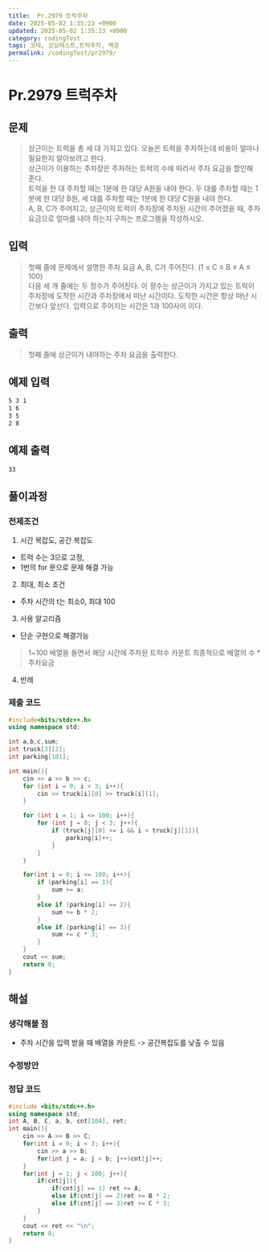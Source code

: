 ```yaml
---
title:  Pr.2979 트럭주차
date: 2025-05-02 1:35:23 +0900
updated: 2025-05-02 1:35:23 +0900
category: codingTest
tags: 코테, 코딩테스트,트럭주차, 백준
permalink: /codingTest/pr2979/
---
```

# Pr.2979 트럭주차
## 문제
> 상근이는 트럭을 총 세 대 가지고 있다. 오늘은 트럭을 주차하는데 비용이 얼마나 필요한지 알아보려고 한다.</br>
> 상근이가 이용하는 주차장은 주차하는 트럭의 수에 따라서 주차 요금을 할인해 준다.</br>
> 트럭을 한 대 주차할 때는 1분에 한 대당 A원을 내야 한다. 두 대를 주차할 때는 1분에 한 대당 B원, 세 대를 주차할 때는 1분에 한 대당 C원을 내야 한다.</br>
> A, B, C가 주어지고, 상근이의 트럭이 주차장에 주차된 시간이 주어졌을 때, 주차 요금으로 얼마를 내야 하는지 구하는 프로그램을 작성하시오.</br>

## 입력
> 첫째 줄에 문제에서 설명한 주차 요금 A, B, C가 주어진다. (1 ≤ C ≤ B ≤ A ≤ 100)</br>
> 다음 세 개 줄에는 두 정수가 주어진다. 이 정수는 상근이가 가지고 있는 트럭이 주차장에 도착한 시간과 주차장에서 떠난 시간이다. 도착한 시간은 항상 떠난 시간보다 앞선다. 입력으로 주어지는 시간은 1과 100사이 이다.

## 출력
> 첫째 줄에 상근이가 내야하는 주차 요금을 출력한다.

## 예제 입력

```markdown
5 3 1
1 6
3 5
2 8
```

## 예제 출력

```markdown
33
```


## 풀이과정

### 전제조건
1. 시간 복잡도, 공간 복잡도
 - 트럭 수는 3으로 고정,
 - 1번의 for 문으로 문제 해결 가능 

2. 최대, 최소 조건
 - 주차 시간의 t는 최소0, 최대 100
 
3. 사용 알고리즘
 - 단순 구현으로 해결가능
 > 1~100 배열을 돌면서 해당 시간에 주차된 트럭수 카운트
 > 최종적으로 배열의 수 * 주차요금
 
4. 반례

### 제출 코드
```cpp
#include<bits/stdc++.h>
using namespace std;

int a,b,c,sum;
int truck[3][2];
int parking[101];

int main(){
    cin >> a >> b >> c;
    for (int i = 0; i < 3; i++){
        cin >> truck[i][0] >> truck[i][1];
    }

    for (int i = 1; i <= 100; i++){
        for (int j = 0; j < 3; j++){
            if (truck[j][0] <= i && i < truck[j][1]){
                parking[i]++;
            }
        }
    }

    for(int i = 0; i <= 100; i++){
        if (parking[i] == 1){
            sum += a;
        }
        else if (parking[i] == 2){
            sum += b * 2;
        }
        else if (parking[i] == 3){
            sum += c * 3;
        }
    }
    cout << sum;
    return 0;
}

```

## 해설
### 생각해볼 점
 - 주차 시간을 입력 받을 때 배열을 카운트 -> 공간복잡도를 낮출 수 있음

### 수정방안
### 정답 코드
```cpp
#include <bits/stdc++.h>
using namespace std;   
int A, B, C, a, b, cnt[104], ret;
int main(){
	cin >> A >> B >> C; 
	for(int i = 0; i < 3; i++){
		cin >> a >> b; 
		for(int j = a; j < b; j++)cnt[j]++;
	}
	for(int j = 1; j < 100; j++){
		if(cnt[j]){
			if(cnt[j] == 1) ret += A;
			else if(cnt[j] == 2)ret += B * 2;
			else if(cnt[j] == 3)ret += C * 3;
		}
	}
	cout << ret << "\n"; 
    return 0;
}
```

